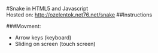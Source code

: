 #Snake in HTML5 and Javascript <br />
Hosted on:
<a href="http://ozelentok.net76.net/snake">http://ozelentok.net76.net/snake</a>
##Instructions

###Movment:
* Arrow keys (keyboard)
* Sliding on screen (touch screen)
